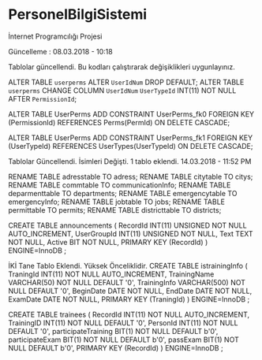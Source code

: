 # PersonelBilgiSistemi
İnternet Programcılığı Projesi

Güncelleme : 08.03.2018 - 10:18

Tablolar güncellendi. Bu kodları çalıştırarak değişiklikleri uygunlayınız.

ALTER TABLE `userperms`
	ALTER `UserIdNum` DROP DEFAULT;
ALTER TABLE `userperms`
	CHANGE COLUMN `UserIdNum` `UserTypeId` INT(11) NOT NULL AFTER `PermissionId`;
	
ALTER TABLE UserPerms ADD CONSTRAINT UserPerms_fk0 FOREIGN KEY (PermissionId) REFERENCES Perms(PermId) ON DELETE CASCADE;

ALTER TABLE UserPerms ADD CONSTRAINT UserPerms_fk1 FOREIGN KEY (UserTypeId) REFERENCES UserTypes(UserTypeId) ON DELETE CASCADE;


Tablolar Güncellendi. İsimleri Değişti. 1 tablo eklendi. 14.03.2018 - 11:52 PM

 RENAME TABLE adresstable TO adress;
 RENAME TABLE citytable TO citys;
 RENAME TABLE commtable TO communicationInfo;
 RENAME TABLE deparmenttable TO departments;
 RENAME TABLE emergencytable TO emergencyInfo;
 RENAME TABLE jobtable TO jobs;
 RENAME TABLE permittable TO permits;
 RENAME TABLE districttable TO districts;
 
CREATE TABLE announcements (
	RecordId INT(11) UNSIGNED NOT NULL AUTO_INCREMENT,
	UserGroupId INT(11) UNSIGNED NOT NULL,
	Text TEXT NOT NULL,
	Active BIT NOT NULL,
	PRIMARY KEY (RecordId)
)
ENGINE=InnoDB
;



İKİ Tane Tablo Eklendi. Yüksek Önceliklidir.
CREATE TABLE istrainingInfo (
	TraningId INT(11) NOT NULL AUTO_INCREMENT,
	TrainingName VARCHAR(50) NOT NULL DEFAULT '0',
	TrainingInfo VARCHAR(500) NOT NULL DEFAULT '0',
	BeginDate DATE NOT NULL,
	EndDate DATE NOT NULL,
	ExamDate DATE NOT NULL,
	PRIMARY KEY (TraningId)
)
ENGINE=InnoDB
;


CREATE TABLE trainees (
	RecordId INT(11) NOT NULL AUTO_INCREMENT,
	TrainingID INT(11) NOT NULL DEFAULT '0',
	PersonId INT(11) NOT NULL DEFAULT '0',
	participateTraining BIT(1) NOT NULL DEFAULT b'0',
	participateExam BIT(1) NOT NULL DEFAULT b'0',
	passExam BIT(1) NOT NULL DEFAULT b'0',
	PRIMARY KEY (RecordId)
)
ENGINE=InnoDB
;

